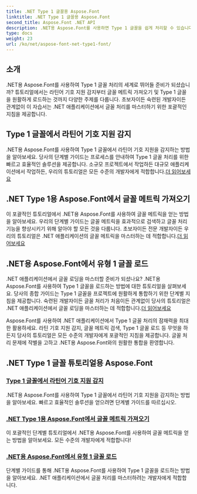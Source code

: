 ```yaml
---
title: .NET Type 1 글꼴용 Aspose.Font
linktitle: .NET Type 1 글꼴용 Aspose.Font
second_title: Aspose.Font .NET API
description: .NET용 Aspose.Font를 사용하면 Type 1 글꼴을 쉽게 처리할 수 있습니다. 라틴어 기호 지원을 감지하고, 글꼴 메트릭을 얻고, Type 1 글꼴을 원활하게 로드하는 방법을 알아보세요.
type: docs
weight: 23
url: /ko/net/aspose-font-net-type1-font/
---
```

## 소개

.NET용 Aspose.Font를 사용하여 Type 1 글꼴 처리의 세계로 뛰어들 준비가 되셨습니까? 튜토리얼에서는 라틴어 기호 지원 감지부터 글꼴 메트릭 가져오기 및 Type 1 글꼴을 원활하게 로드하는 것까지 다양한 주제를 다룹니다. 초보자이든 숙련된 개발자이든 관계없이 이 자습서는 .NET 애플리케이션에서 글꼴 처리를 마스터하기 위한 포괄적인 지침을 제공합니다.

## Type 1 글꼴에서 라틴어 기호 지원 감지

.NET용 Aspose.Font를 사용하여 Type 1 글꼴에서 라틴어 기호 지원을 감지하는 방법을 알아보세요. 당사의 단계별 가이드는 프로세스를 안내하여 Type 1 글꼴 처리를 위한 빠르고 효율적인 솔루션을 제공합니다. 소규모 프로젝트에서 작업하든 대규모 애플리케이션에서 작업하든, 우리의 튜토리얼은 모든 수준의 개발자에게 적합합니다.[더 읽어보세요](./detect-latin-symbols-support-type1-fonts/)

## .NET Type 1용 Aspose.Font에서 글꼴 메트릭 가져오기

 이 포괄적인 튜토리얼에서 .NET용 Aspose.Font를 사용하여 글꼴 메트릭을 얻는 방법을 알아보세요. 우리의 단계별 가이드는 글꼴 메트릭을 효과적으로 검색하고 글꼴 처리 기능을 향상시키기 위해 알아야 할 모든 것을 다룹니다. 초보자이든 전문 개발자이든 우리의 튜토리얼은 .NET 애플리케이션의 글꼴 메트릭을 마스터하는 데 적합합니다.[더 읽어보세요](./get-font-metrics-aspose-font-net-type1/)

## .NET용 Aspose.Font에서 유형 1 글꼴 로드

.NET 애플리케이션에서 글꼴 로딩을 마스터할 준비가 되셨나요? .NET용 Aspose.Font를 사용하여 Type 1 글꼴을 로드하는 방법에 대한 튜토리얼을 살펴보세요. 당사의 종합 가이드는 Type 1 글꼴을 프로젝트에 원활하게 통합하기 위한 단계별 지침을 제공합니다. 숙련된 개발자이든 글꼴 처리가 처음이든 관계없이 당사의 튜토리얼은 .NET 애플리케이션에서 글꼴 로딩을 마스터하는 데 적합합니다.[더 읽어보세요](./load-type1-fonts-aspose-font-net/)

Aspose.Font를 사용하여 .NET 애플리케이션에서 Type 1 글꼴 처리의 잠재력을 최대한 활용하세요. 라틴 기호 지원 감지, 글꼴 메트릭 검색, Type 1 글꼴 로드 등 무엇을 하든지 당사의 튜토리얼은 모든 수준의 개발자에게 포괄적인 지침을 제공합니다. 글꼴 처리 문제에 작별을 고하고 .NET용 Aspose.Font와의 원활한 통합을 환영합니다. 
## .NET Type 1 글꼴 튜토리얼용 Aspose.Font
### [Type 1 글꼴에서 라틴어 기호 지원 감지](./detect-latin-symbols-support-type1-fonts/)
.NET용 Aspose.Font를 사용하여 Type 1 글꼴에서 라틴어 기호 지원을 감지하는 방법을 알아보세요. 빠르고 효율적인 솔루션을 얻으려면 단계별 가이드를 따르십시오.
### [.NET Type 1용 Aspose.Font에서 글꼴 메트릭 가져오기](./get-font-metrics-aspose-font-net-type1/)
이 포괄적인 단계별 튜토리얼에서 .NET용 Aspose.Font를 사용하여 글꼴 메트릭을 얻는 방법을 알아보세요. 모든 수준의 개발자에게 적합합니다!
### [.NET용 Aspose.Font에서 유형 1 글꼴 로드](./load-type1-fonts-aspose-font-net/)
단계별 가이드를 통해 .NET용 Aspose.Font를 사용하여 Type 1 글꼴을 로드하는 방법을 알아보세요. .NET 애플리케이션에서 글꼴 처리를 마스터하려는 개발자에게 적합합니다.